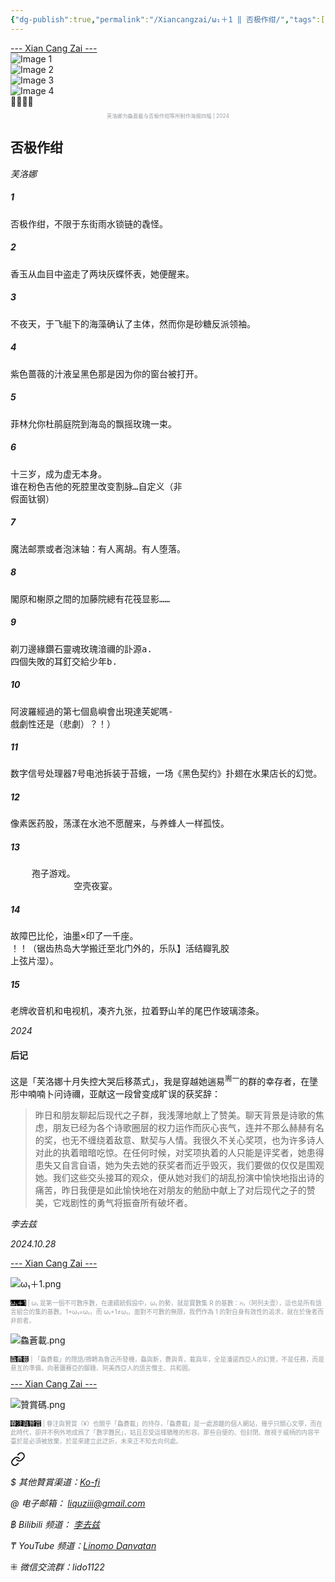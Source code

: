 ```yaml
---
{"dg-publish":true,"permalink":"/Xiancangzai/ω₁＋1 ‖ 否极作绀/","tags":["芙洛娜","ω₁＋1"],"created":"2024-10-28T16:57:37.264+08:00"}
---
```



<div class="splitline"><a href="https://www.xiancangzai.com/">--- Xian Cang Zai ---</a></div>

<div class="carousel-container">
  <div class="carousel">
    <div class="carousel-item"><img src="https://www.xiancangzai.com/img/user/%E9%99%84%E4%BB%B6/%E9%99%84%E4%BB%B62024/PhotoBed-4.png" alt="Image 1"></div>
    <div class="carousel-item"><img src="https://www.xiancangzai.com/img/user/%E9%99%84%E4%BB%B6/%E9%99%84%E4%BB%B62024/PhotoBed-1.jpg" alt="Image 2"></div>
    <div class="carousel-item"><img src="https://www.xiancangzai.com/img/user/%E9%99%84%E4%BB%B6/%E9%99%84%E4%BB%B62024/PhotoBed-3.jpg" alt="Image 3"></div>
    <div class="carousel-item"><img src="https://www.xiancangzai.com/img/user/%E9%99%84%E4%BB%B6/%E9%99%84%E4%BB%B62024/PhotoBed-2.png" alt="Image 4"></div>
  </div>
</div>

<div class="slide-indicator"> <div class="btriangle"></div> <div class="text">􀘇󶴮󾗖􁴆</div> </div>

<p style="text-align:center;color:#999ea2;font-size:0.6em;">芙洛娜为鱻蒼載与否极作绀等所制作海报四幅 | 2024</p>

## 否极作绀

<cite>芙洛娜</cite>

##### 1

<pre>
否极作绀，不限于东街雨水锁链的毳怪。
</pre>

##### 2

<pre>
香玉从血目中盗走了两块灰蝶怀表，她便醒来。
</pre>

##### 3

<pre>
不夜天，于飞艇下的海藻确认了主体，然而你是砂糖反派领袖。
</pre>

##### 4

<pre>
紫色蔷薇的汁液呈黑色那是因为你的窗台被打开。
</pre>

##### 5

<pre>
菲林允你杜鹃庭院到海岛的飘摇玫瑰一束。
</pre>

##### 6

<pre>
十三岁，成为虚无本身。
谁在粉色吉他的死腔里改变割脉…自定义（非
假面钛钢）
</pre>

##### 7

<pre>
魔法邮票或者泡沫轴：有人离胡。有人堕落。
</pre>

##### 8

<pre>
閣原和榭原之間的加藤院總有花筏显影……
</pre>

##### 9

<pre>
剃刀邊緣鑽石靈魂玫瑰湆禰的訃源a.
四個失敗的耳釘交給少年b.
</pre>

##### 10

<pre>
阿波羅經過的第七個島嶼會出現達芙妮嗎-
戲劇性还是（悲劇）？！）
</pre>

##### 11

<pre>
数字信号处理器7号电池拆装于苔蛾，一场《黑色契约》扑翅在水果店长的幻觉。
</pre>

##### 12

<pre>
像素医药股，荡漾在水池不愿醒来，与养蜂人一样孤忮。
</pre>

##### 13

<pre>
    孢子游戏。
            空壳夜宴。
</pre>

##### 14

<pre>
故障巴比伦，油墨×印了一千座。
！！（锯齿热岛大学搬迁至北门外的，乐队】活结瓣乳胶
上弦片湿）。
</pre>

##### 15

<pre>
老牌收音机和电视机，凑齐九张，拉着野山羊的尾巴作玻璃漆条。
</pre>

<div class="spacer"></div>

<cite>2024</cite>

<div class="spacer"></div>

#### 后记

<samp>这是「芙洛娜十月失控大哭后移蒸式」，我是穿越她遄易<sup>耑一</sup>的群的幸存者，在墬形中喃喃卜问诗禰，亚献这一段曾变成旷误的获奖辞：</samp>

> 昨日和朋友聊起后现代之子群，我浅薄地献上了赞美。聊天背景是诗歌的焦虑，朋友已经为各个诗歌圈层的权力运作而灰心丧气，连并不那么赫赫有名的奖，也无不缠绕着敌意、默契与人情。我很久不关心奖项，也为许多诗人对此的执着暗暗吃惊。在任何时候，对奖项执着的人只能是评奖者，她患得患失又自言自语，她为失去她的获奖者而近乎毁灭，我们要做的仅仅是围观她。我们这些交头接耳的观众，便从她对我们的胡乱扮演中愉快地指出诗的痛苦，昨日我便是如此愉快地在对朋友的勉励中献上了对后现代之子的赞美，它戏剧性的勇气将振奋所有破坏者。

<cite>李去兹</cite>

<cite>2024.10.28</cite>

<div class="splitline"><a href="https://www.xiancangzai.com/">--- Xian Cang Zai ---</a></div>

![ω₁＋1.png](/img/user/%E9%99%84%E4%BB%B6/%E9%99%84%E4%BB%B62024/%CF%89%E2%82%81%EF%BC%8B1.png)

<p style="font-size:0.7em; color:#999ea2"><ins style="font-size:1em;background: black;color:white">ω₁＋1</ins> | ω₁ 是第一個不可數序數，在連續統假設中，ω₁ 的勢，就是實數集 R 的基數：ℵ₁（阿列夫壹），這也是所有語言組合的集的基數。1+ω₁=ω₁，而 ω₁+1≠ω₁，面對不可數的無限，我們作為 1 的對自身有效性的追求，就在於後者而非前者。</p>

![鱻蒼載.png](/img/user/%E9%99%84%E4%BB%B6/%E9%99%84%E4%BB%B62024/%E9%B1%BB%E8%92%BC%E8%BC%89.png)

<p style="font-size:0.7em; color:#999ea2"><ins style="font-size:1em;background: black;color:white">鱻蒼載</ins> | 「鱻蒼載」的隱語/鴘轉為魯迅所發機，鱻與新，蒼與青，載與年，全是潘諾西亞人的幻覺，不是任務，而是悬亙的準備，向著彌賽亞的腳踵、阿美西亞人的語言僭主、共和囻。</p>

<div class="splitline"><a href="https://www.xiancangzai.com/">--- Xian Cang Zai ---</a></div>

![贊賞碼.png](/img/user/%E9%99%84%E4%BB%B6/%E9%99%84%E4%BB%B62024/%E8%B4%8A%E8%B3%9E%E7%A2%BC.png)

<p style="font-size:0.7em; color:#999ea2"><ins style="font-size:1em;background: black;color:white">眷注與贊賞</ins> | 眷注與贊賞（¥）也關乎「鱻蒼載」的持存，「鱻蒼載」是一處游離的個人網站，幾乎只關心文學，而在此時代，卻并不例外地成爲了「數字難民」，姑且忍受這樣驕稚的形容。那些自便的、但封閉、敞視于威柄的内容平臺於是必須被放棄，於是來建立此迂折，未來正不知去向何處。</p>


<div class="transclusion internal-embed is-loaded"><a class="markdown-embed-link" href="/xiancangzai/link-tree/" aria-label="Open link"><svg xmlns="http://www.w3.org/2000/svg" width="24" height="24" viewBox="0 0 24 24" fill="none" stroke="currentColor" stroke-width="2" stroke-linecap="round" stroke-linejoin="round" class="svg-icon lucide-link"><path d="M10 13a5 5 0 0 0 7.54.54l3-3a5 5 0 0 0-7.07-7.07l-1.72 1.71"></path><path d="M14 11a5 5 0 0 0-7.54-.54l-3 3a5 5 0 0 0 7.07 7.07l1.71-1.71"></path></svg></a><div class="markdown-embed">





<cite>$ 其他贊賞渠道：[Ko-fi](https://ko-fi.com/xiancangzai)</cite>

<cite>@ 电子邮箱： liquziii@gmail.com </cite>

<cite>฿ Bilibili 频道： [李去兹](https://space.bilibili.com/1676863200)</cite>

<cite>₸ YouTube 频道：[Linomo Danvatan](http://www.youtube.com/@LinomoDanvatan) </cite>

<cite>⁜ 微信交流群：lido1122</cite>


</div></div>

